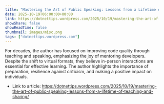 ```yaml
---
title: "Mastering the Art of Public Speaking: Lessons from a Lifetime of Teaching and Sharing"
date: 2025-10-19T06:00:00+00:00
link: https://dotnettips.wordpress.com/2025/10/19/mastering-the-art-of-public-speaking-lessons-from-a-lifetime-of-teaching-and-sharing/
showShare: false
showReadTime: false
thumbnail: images/misc.png
tags: ["dotnettips.wordpress.com"]
---
```

For decades, the author has focused on improving code quality through teaching and speaking, emphasizing the joy of mentoring developers. Despite the shift to virtual formats, they believe in-person interactions are essential for effective learning. The author highlights the importance of preparation, resilience against criticism, and making a positive impact on individuals.

- Link to article: https://dotnettips.wordpress.com/2025/10/19/mastering-the-art-of-public-speaking-lessons-from-a-lifetime-of-teaching-and-sharing/